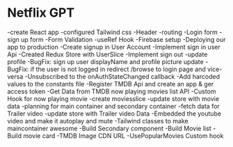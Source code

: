 # Netflix GPT

-create React app
-configured Tailwind css
-Header
-routing
-Login form
-sign up form 
-Form Validation
-useRef Hook
-Firebase setup
-Deploying our app to production
-Create signup in User Account
-Implement sign in user Api
-Created Redux Store with UserSlice
-Implement sign out
-update profile
-BugFix: sign up user displayName and profile picture update
-BugFix: if the user is not logged in redirect /browse to login page and vice-versa
-Unsubscribed to the onAuthStateChanged callback
-Add harcoded values to the constants file
-Register TMDB Api and create an app & ger access token
-Get Data from TMDB now playing movies list API
-Custom Hook for now playing movie
-create moviesslice
-update store with movie data
-planning for main container and secondary container
-fetch data for Trailer video
-update store with Trailer video Data
-Embedded the youtube video and make it autoplay and mute
-Tailwind classes to make maincontainer awesome
-Build Secondary component
-Build Movie list
-Build movie card
-TMDB Image CDN URL
-UsePopularMovies Custom hook
